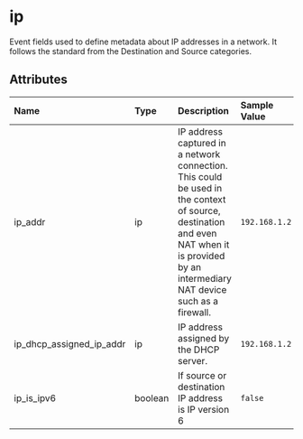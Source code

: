 # ip

Event fields used to define metadata about IP addresses in a network. It follows the standard from the Destination and Source categories.

## Attributes

| Name | Type | Description | Sample Value |
|:---|:---|:---|:---|
 | ip_addr | ip | IP address captured in a network connection. This could be used in the context of source, destination and even NAT when it is provided by an intermediary NAT device such as a firewall. | ```192.168.1.2``` |
 | ip_dhcp_assigned_ip_addr | ip | IP address assigned by the DHCP server. | ```192.168.1.2``` |
 | ip_is_ipv6 | boolean | If source or destination IP address is IP version 6 | ```false``` |
